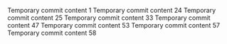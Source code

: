 Temporary commit content 1
Temporary commit content 24
Temporary commit content 25
Temporary commit content 33
Temporary commit content 47
Temporary commit content 53
Temporary commit content 57
Temporary commit content 58
